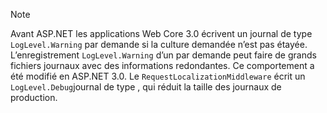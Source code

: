 > [!NOTE]
> Avant ASP.NET les applications Web Core 3.0 écrivent un journal de type `LogLevel.Warning` par demande si la culture demandée n’est pas étayée. L’enregistrement `LogLevel.Warning` d’un par demande peut faire de grands fichiers journaux avec des informations redondantes. Ce comportement a été modifié en ASP.NET 3.0. Le `RequestLocalizationMiddleware` écrit un `LogLevel.Debug`journal de type , qui réduit la taille des journaux de production.